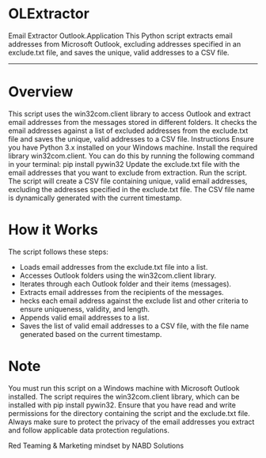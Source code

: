 # OLExtractor

Email Extractor Outlook.Application This Python script extracts email addresses from Microsoft Outlook, excluding addresses specified in an exclude.txt file, and saves the unique, valid addresses to a CSV file.

--------------------------------------------------------------------


# Overview
This script uses the win32com.client library to access Outlook and extract email addresses from the messages stored in different folders. It checks the email addresses against a list of excluded addresses from the exclude.txt file and saves the unique, valid addresses to a CSV file.
Instructions
Ensure you have Python 3.x installed on your Windows machine.
Install the required library win32com.client. You can do this by running the following command in your terminal: pip install pywin32
Update the exclude.txt file with the email addresses that you want to exclude from extraction.
Run the script.
The script will create a CSV file containing unique, valid email addresses, excluding the addresses specified in the exclude.txt file. The CSV file name is dynamically generated with the current timestamp.
# How it Works
The script follows these steps:
- Loads email addresses from the exclude.txt file into a list.
- Accesses Outlook folders using the win32com.client library.
- Iterates through each Outlook folder and their items (messages).
- Extracts email addresses from the recipients of the messages.
- hecks each email address against the exclude list and other criteria to ensure uniqueness, validity, and length.
- Appends valid email addresses to a list.
- Saves the list of valid email addresses to a CSV file, with the file name generated based on the current timestamp.
# Note
You must run this script on a Windows machine with Microsoft Outlook installed.
The script requires the win32com.client library, which can be installed with pip install pywin32.
Ensure that you have read and write permissions for the directory containing the script and the exclude.txt file.
Always make sure to protect the privacy of the email addresses you extract and follow applicable data protection regulations.


Red Teaming & Marketing mindset by NABD Solutions 
